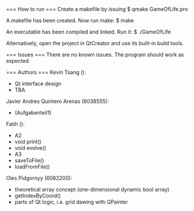 === How to run ===
Create a makefile by issuing
  $ qmake GameOfLife.pro

A makefile has been created. Now run make:
  $ make

An executable has been compiled and linked. Run it:
  $ ./GameOfLife

Alternatively, open the project in QtCreator and use its built-in build tools.

=== Issues ===
There are no known issues. The program should work as expected.

=== Authors ===
Kevin Tsang ():
  - Qt interface design
  - TBA

Javier Andres Quintero Arenas (6038555):
  - (Aufgabenteil1)

Fatih ():
  - A2
  - void print()
  - void evolve()
  - A3
  - saveToFile()
  - loadFromFile()
  

Oles Pidgornyy (6082200):
  - theoretical array concept (one-dimensional dynamic bool array)
  - getIndexByCoord()
  - parts of Qt logic, i.a. grid dawing with QPainter
